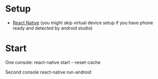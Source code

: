 Setup
=====
  * [React Native](https://facebook.github.io/react-native/docs/getting-started.html) (you might skip virtual device setup if you have phone ready and detected by android studio)

Start
=====
One console:
    react-native start --reset-cache

Second console
    react-native run-android  